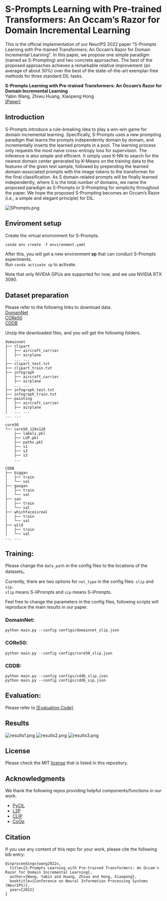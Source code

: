 # S-Prompts Learning with Pre-trained Transformers: An Occam’s Razor for Domain Incremental Learning

This is the official implementation of our NeurIPS 2022 paper "S-Prompts Learning with Pre-trained Transformers: An Occam’s Razor for Domain Incremental Learning".
In this paper, we propose one simple paradigm (named as S-Prompting) and two concrete approaches. The best of the proposed approaches achieves a remarkable relative improvement (an average of about 30%) over the best of the state-of-the-art exemplar-free methods for three standard DIL tasks.

**S-Prompts Learning with Pre-trained Transformers: An Occam’s Razor for Domain Incremental Learning** <br>
Yabin Wang, Zhiwu Huang, Xiaopeng Hong <br>
[[Paper]](https://arxiv.org/pdf/2207.12819.pdf)

## Introduction

S-Prompts introduce a rule-breaking idea to play a win-win game for domain incremental learning.
Specifically, S-Prompts uses a new prompting paradigm that learns the prompts independently domain by domain, and incrementally inserts the learned prompts in a pool.
The learning process only requests the most naive cross-entropy loss for supervision. 
The inference is also simple and efficient. 
It simply uses K-NN to search for the nearest domain center generated by K-Means on the training data to the features of the given test sample, followed by prepending the learned domain-associated prompts with the image tokens to the transformer for the final classification. 
As S domain-related prompts will be finally learned independently, where S is the total number of domains, we name the proposed paradigm as S-Prompts or S-Prompting for simplicity throughout the paper. 
We hope the proposed S-Prompting becomes an Occam’s Razor (i.e., a simple and elegant principle) for DIL.


![SPrompts.png](SPrompts.png)



## Enviroment setup
Create the virtual environment for S-Prompts.
```python
conda env create -f environment.yaml
```
After this, you will get a new environment **sp** that can conduct S-Prompts experiments.  
Run `conda activate sp` to activate.

Note that only NVIDIA GPUs are supported for now, and we use NVIDIA RTX 3090. 

## Dataset preparation
Please refer to the following links to download data.  
[DomainNet](http://ai.bu.edu/M3SDA/)  
[CORe50](https://vlomonaco.github.io/core50/index.html#dataset)  
[CDDB](https://github.com/Coral79/CDDB)  

Unzip the downloaded files, and you will get the following folders.
```
domainnet
├── clipart
│   ├── aircraft_carrier
│   ├── airplane
│   ... ...
├── clipart_test.txt
├── clipart_train.txt
├── infograph
│   ├── aircraft_carrier
│   ├── airplane
│   ... ...
├── infograph_test.txt
├── infograph_train.txt
├── painting
│   ├── aircraft_carrier
│   ├── airplane
│   ... ...
... ...
```

```
core50
└── core50_128x128
    ├── labels.pkl
    ├── LUP.pkl
    ├── paths.pkl
    ├── s1
    ├── s2
    ├── s3
    ...
```
```
CDDB
├── biggan
│   ├── train
│   └── val
├── gaugan
│   ├── train
│   └── val
├── san
│   ├── train
│   └── val
├── whichfaceisreal
│   ├── train
│   └── val
├── wild
│   ├── train
│   └── val
... ...
```

## Training:

Please change the `data_path` in the config files to the locations of the datasets。  

Currently, there are two options for `net_type` in the config files: `slip` and `sip`.  
`slip` means S-liPrompts and `sip` means S-iPrompts.  

Feel free to change the parameters in the config files, following scripts will reproduce the main results in our paper.

### DomainNet:
```
python main.py --config configs/domainnet_slip.json
```

### CORe50:
```
python main.py --config configs/core50_slip.json
```

### CDDB:
```
python main.py --config configs/cddb_slip.json
python main.py --config configs/cddb_sip.json
```

## Evaluation:

Please refer to 
[[Evaluation Code]](https://github.com/iamwangyabin/SPrompts_eval).


## Results

![results1.png](results1.png)
![results2.png](results2.png)
![results3.png](results3.png)

## License

Please check the MIT  [license](./LICENSE) that is listed in this repository.

## Acknowledgments

We thank the following repos providing helpful components/functions in our work.

- [PyCIL](https://github.com/G-U-N/PyCIL)
- [L2P](https://github.com/google-research/l2p)
- [CLIP](https://github.com/openai/CLIP)
- [CoOp](https://github.com/KaiyangZhou/CoOp)

## Citation

If you use any content of this repo for your work, please cite the following bib entry:
```
@inproceedings{wang2022s,
  title={S-Prompts Learning with Pre-trained Transformers: An Occam's Razor for Domain Incremental Learning},
  author={Wang, Yabin and Huang, Zhiwu and Hong, Xiaopeng},
  booktitle={Conference on Neural Information Processing Systems (NeurIPS)},
  year={2022}
}
```
